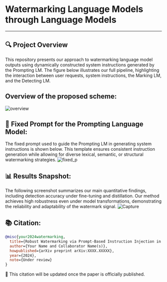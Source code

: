 # Watermarking Language Models through Language Models
---

**🔍 Project Overview**
---
This repository presents our approach to watermarking language model outputs using dynamically constructed system instructions generated by the Prompting LM. The figure below illustrates our full pipeline, highlighting the interaction between user requests, system instructions, the Marking LM, and the Detecting LM.

**Overview of the proposed scheme:**
---
![overview](https://github.com/user-attachments/assets/6f26dbfa-5cbe-412d-9953-5d1076e4bba8)


**💬 Fixed Prompt for the Prompting Language Model:**
---
The fixed prompt used to guide the Prompting LM in generating system instructions is shown below. This template ensures consistent instruction generation while allowing for diverse lexical, semantic, or structural watermarking strategies.
![fixed_p](https://github.com/user-attachments/assets/31aecde7-c20e-44fa-8fa0-d775640500fb)

**📊 Results Snapshot:**
---
The following screenshot summarizes our main quantitative findings, including detection accuracy under fine-tuning and distillation. Our method achieves high robustness even under model transformations, demonstrating the reliability and adaptability of the watermark signal.
![Capture](https://github.com/user-attachments/assets/8b1a7855-e797-427f-8cdb-3370eb6b3e9f)

**📚 Citation:**
---
```bibtex
@misc{your2024watermarking,
  title={Robust Watermarking via Prompt-Based Instruction Injection in Language Models},
  author={Your Name and Collaborator Name(s)},
  howpublished={arXiv preprint arXiv:XXXX.XXXXX},
  year={2024},
  note={Under review}
}
```
📌 This citation will be updated once the paper is officially published.
